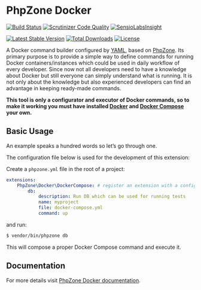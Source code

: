 # PhpZone Docker
        
[![Build Status](https://travis-ci.org/phpzone/docker.svg?branch=master)](https://travis-ci.org/phpzone/docker)
[![Scrutinizer Code Quality](https://scrutinizer-ci.com/g/phpzone/docker/badges/quality-score.png?b=master)](https://scrutinizer-ci.com/g/phpzone/docker/?branch=master)
[![SensioLabsInsight](https://insight.sensiolabs.com/projects/770e3dd1-7d5c-40f7-9ae8-15aa64eb5022/mini.png)](https://insight.sensiolabs.com/projects/770e3dd1-7d5c-40f7-9ae8-15aa64eb5022)

[![Latest Stable Version](https://poser.pugx.org/phpzone/docker/v/stable.png)](https://packagist.org/packages/phpzone/docker)
[![Total Downloads](https://poser.pugx.org/phpzone/docker/downloads.png)](https://packagist.org/packages/phpzone/docker)
[![License](https://poser.pugx.org/phpzone/docker/license.png)](https://packagist.org/packages/phpzone/docker)

A Docker command builder configured by [YAML], based on [PhpZone]. Its primary purpose is to
provide a simple way to define commands for running Docker containers/instances which could be used in daily workflow
of every developer. Since now not all developers need to have a knowledge about Docker but still everyone can simply
understand what is running. It is not only about the knowledge but also experienced developers can find an advantage
in keeping ready-made commands.

**This tool is only a configurator and executor of Docker commands, so to make it working you must have installed
[Docker] and [Docker Compose] your own.**

## Basic Usage

An example speaks a hundred words so let’s go through one.

The configuration file below is used for the development of this extension:

Create a `phpzone.yml` file in the root of a project:

```yaml
extensions:
    PhpZone\Docker\DockerCompose: # register an extension with a configuration
        db:
            description: Run DB which can be used for running tests
            name: myproject
            file: docker-compose.yml
            command: up
```

and run:

```bash
$ vendor/bin/phpzone db
```

This will compose a proper Docker Compose command and execute it.

## Documentation

For more details visit [PhpZone Docker documentation].


[YAML]: http://symfony.com/doc/current/components/yaml/yaml_format.html
[PhpZone]: https://github.com/phpzone/phpzone
[Docker]: https://docs.docker.com
[Docker Compose]: https://docs.docker.com/compose
[PhpZone Docker documentation]: http://docs.phpzone.org/projects/phpzone-docker
